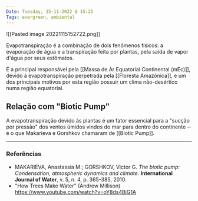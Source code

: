 ```yaml
---
Date: Tuesday, 15-11-2022 @ 15:25
Tags: evergreen, ambiental
---
```

![[Pasted image 20221115152722.png]]

Evapotranspiração é a combinação de dois fenômenos físicos: a evaporação de água e a transpiração feita por plantas, pela saída de vapor d'água por seus estômatos.

É a principal responsável pela [[Massa de Ar Equatorial Continental (mEc)]], devido à evapotranspiração perpetrada pela [[Floresta Amazônica]], e um dos principais motivos por esta região possuir um clima não-desértico numa região equatorial.

## Relação com "Biotic Pump"
A evapotranspiração devido às plantas é um fator essencial para a "sucção por pressão" dos ventos úmidos vindos do mar para dentro do continente ─ é o que Makarieva e Gorshkov chamaram de [[Biotic Pump]].

---
### Referências
- MAKARIEVA, Anastassia M.; GORSHKOV, Victor G. *The biotic pump: Condensation, atmospheric dynamics and climate*. **International Journal of Water**, v. 5, n. 4, p. 365-385, 2010.
- "How Trees Make Water" (Andrew Millison) https://www.youtube.com/watch?v=oY8ds4BiG1A